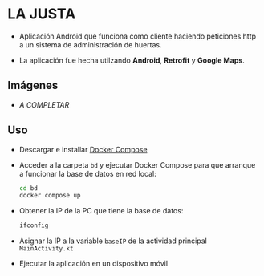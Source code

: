 # LA JUSTA

- Aplicación Android que funciona como cliente haciendo peticiones http a un sistema de administración de huertas.

- La aplicación fue hecha utilzando **Android**, **Retrofit** y **Google Maps**.

## Imágenes

- _A COMPLETAR_

## Uso

- Descargar e installar [Docker Compose](https://docs.docker.com/compose/install/)

- Acceder a la carpeta `bd` y ejecutar Docker Compose para que arranque a funcionar la base de datos en red local:
  ```Bash
  cd bd
  docker compose up
  ```

- Obtener la IP de la PC que tiene la base de datos:
  ```Bash
  ifconfig
  ```

- Asignar la IP a la variable `baseIP` de la actividad principal `MainActivity.kt`

- Ejecutar la aplicación en un dispositivo móvil

